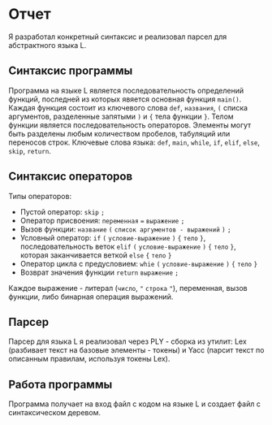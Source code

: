# Отчет
Я разработал конкретный синтаксис и реализовал парсел для абстрактного языка L.
## Синтаксис программы
Программа на языке L является последовательность определений функций, последней из которых явяется основная функция `main()`. Каждая функция состоит из ключевого слова `def`, `названия`, `(` списка аргументов, разделенные запятыми `)` и `{` тела функции `}`. Телом функции является последовательность операторов. Элементы могут быть разделены любым количеством пробелов, табуляций или переносов строк. Ключевые слова языка: `def`, `main`, `while`, `if`, `elif`, `else`, `skip`, `return`.
## Синтаксис операторов
Типы операторов:
+ Пустой оператор: `skip` `;`
+ Оператор присвоения: `переменная` `=` `выражение` `;`
+ Вызов функции: `название` `(` `список аргументов - выражений` `)` `;`
+ Условный оператор: `if` `(` `условие-выражение` `)` `{` `тело` `}`, последовательность веток `elif` `(` `условие-выражение` `)` `{` `тело` `}`, которая заканчивается веткой `else` `{` `тело` `}`
+ Оператор цикла с предусловием: `whie` `(` `условие-выражение` `)` `{` `тело` `}`
+ Возврат значения функции `return` `выражение` `;`

Каждое выражение - литерал (`число`, `"` `строка` `"`), переменная, вызов функции, либо бинарная операция выражений.
## Парсер
Парсер для языка L я реализовал через PLY - сборка из утилит: Lex (разбивает текст на базовые элементы - токены) и Yacc (парсит текст по описанным правилам, используя токены Lex).
## Работа программы
Программа получает на вход файл с кодом на языке L и создает файл с синтаксическом деревом.

